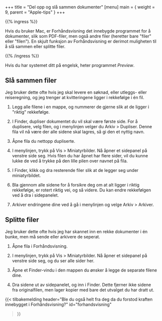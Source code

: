 +++
title = "Del opp og slå sammen dokumenter"
[menu]
main = { weight = 9, parent = "Apple-tips" }
+++

{{% ingress %}}

Hvis du bruker Mac, er Forhåndsvisning det innebygde programmet for å dokumenter, slik
som PDF-filer, men også andre filer (heretter bare "filer" eller "filen").
En skjult funksjon av Forhåndsvisning er derimot
muligheten til å slå sammen eller splitte filer.

{{% /ingress %}}

Hvis du har systemet ditt på engelsk, heter programmet _Preview_.

## Slå sammen filer

Jeg bruker dette ofte hvis jeg skal levere en søknad, eller
utleggs- eller reiseregning, og jeg
trenger at kvitteringene ligger i rekkefølge i én fil.

1. Legg alle filene i en mappe, og nummerer de gjerne slik at de ligger i "riktig"
rekkefølge.

2. I Finder, dupliser dokumentet du vil skal være første side. For å duplisere, velg
filen, og i menylinjen velger du Arkiv > Dupliser. Denne fila vil nå være der alle sidene
skal lagres, så gi den et nyttig navn.

3. Åpne fila du nettopp dupliserte.

4. I menylinjen, trykk på Vis > Miniatyrbilder. Nå åpner et sidepanel på venstre side
seg. Hvis filen du har åpnet har flere sider, vil du kunne lukke de ved å trykke på
den lille pilen over navnet på fila.

5. I Finder, klikk og dra resterende filer slik at de legger seg under miniatyrbildet.

6. Bla gjennom alle sidene for å forsikre deg om at alt ligger i riktig rekkefølge,
er rotert riktig vei, og så videre. Du kan endre rekkefølgen ved å dra i sidepanelet.

7. Arkiver endringene dine ved å gå i menylinjen og velge Arkiv > Arkiver.

## Splitte filer

Jeg bruker dette ofte hvis jeg har skannet inn en rekke dokumenter i én bunke, men
må sende eller arkivere de seperat.

1. Åpne fila i Forhåndsvisning.

2. I menylinjen, trykk på Vis > Miniatyrbilder. Nå åpner et sidepanel på venstre side
seg, og du ser alle sider her.

3. Åpne et Finder-vindu i den mappen du ønsker å legge de separate filene dine.

4. Dra sidene ut av sidepanelet, og inn i Finder. Dette fjerner ikke sidene fra
originalfilen, men lager kopier med bare det utvalget du har dratt ut.

{{< tilbakemelding
	header="Ble du også helt fra deg da du forstod kraften innebygget i Forhåndsvisning?"
	id="forhandsvisning"
>}}
